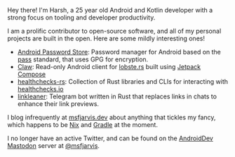 Hey there! I'm Harsh, a 25 year old Android and Kotlin developer with a strong focus on tooling and developer productivity.

I am a prolific contributor to open-source software, and all of my personal projects are built in the open. Here are some mildly interesting ones!

- [Android Password Store](https://github.com/Android-Password-Store/Android-Password-Store): Password manager for Android based on the [pass](https://passwordstore.org/) standard, that uses GPG for encryption.
- [Claw](https://github.com/msfjarvis/compose-lobsters): Read-only Android client for [lobste.rs](https://lobste.rs/) built using [Jetpack Compose](https://developer.android.com/jetpack/compose)
- [healthchecks-rs](https://github.com/msfjarvis/healthchecks-rs): Collection of Rust libraries and CLIs for interacting with [healthchecks.io](https://healthchecks.io)
- [linkleaner](https://github.com/msfjarvis/linkleaner): Telegram bot written in Rust that replaces links in chats to enhance their link previews.

I blog infrequently at [msfjarvis.dev](https://msfjarvis.dev/) about anything that tickles my fancy, which happens to be [Nix](https://nixos.org/) and [Gradle](https://gradle.org/) at the moment.

I no longer have an active Twitter, and can be found on the [AndroidDev Mastodon](https://androiddev.social/) server at [@msfjarvis](https://androiddev.social/@msfjarvis).

